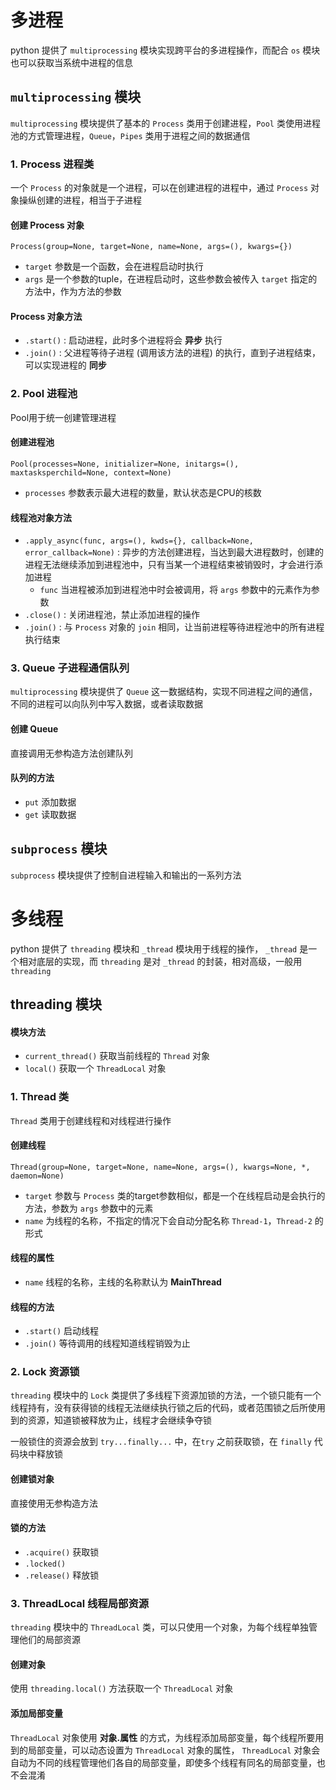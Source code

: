 

# 多进程

python 提供了 `multiprocessing` 模块实现跨平台的多进程操作，而配合 `os` 模块也可以获取当系统中进程的信息

## `multiprocessing` 模块

 `multiprocessing` 模块提供了基本的 `Process` 类用于创建进程，`Pool` 类使用进程池的方式管理进程，`Queue`，`Pipes` 类用于进程之间的数据通信

### 1. Process 进程类

一个 `Process` 的对象就是一个进程，可以在创建进程的进程中，通过 `Process` 对象操纵创建的进程，相当于子进程

#### 创建 Process 对象

`Process(group=None, target=None, name=None, args=(), kwargs={})` 

- `target` 参数是一个函数，会在进程启动时执行
- `args` 是一个参数的tuple，在进程启动时，这些参数会被传入 `target` 指定的方法中，作为方法的参数

####  Process 对象方法

- `.start()` : 启动进程，此时多个进程将会 **异步** 执行
- `.join()` : 父进程等待子进程 (调用该方法的进程) 的执行，直到子进程结束，可以实现进程的 **同步**



### 2. Pool 进程池

Pool用于统一创建管理进程

#### 创建进程池

`Pool(processes=None, initializer=None, initargs=(), maxtasksperchild=None, context=None)`

- `processes` 参数表示最大进程的数量，默认状态是CPU的核数

#### 线程池对象方法

- `.apply_async(func, args=(), kwds={}, callback=None, error_callback=None)` : 异步的方法创建进程，当达到最大进程数时，创建的进程无法继续添加到进程池中，只有当某一个进程结束被销毁时，才会进行添加进程
  - `func` 当进程被添加到进程池中时会被调用，将 `args` 参数中的元素作为参数
- `.close()` : 关闭进程池，禁止添加进程的操作
- `.join()` : 与 `Process` 对象的 `join` 相同，让当前进程等待进程池中的所有进程执行结束



### 3. Queue 子进程通信队列

`multiprocessing` 模块提供了 `Queue` 这一数据结构，实现不同进程之间的通信，不同的进程可以向队列中写入数据，或者读取数据

#### 创建 Queue

直接调用无参构造方法创建队列

#### 队列的方法

- `put` 添加数据
- `get` 读取数据



## `subprocess` 模块

`subprocess` 模块提供了控制自进程输入和输出的一系列方法



# 多线程

python 提供了 `threading`  模块和 `_thread` 模块用于线程的操作， `_thread`  是一个相对底层的实现，而 `threading`  是对 `_thread` 的封装，相对高级，一般用 `threading`

## threading 模块

#### 模块方法

- `current_thread()` 获取当前线程的 `Thread` 对象 
- `local()` 获取一个 `ThreadLocal` 对象



### 1. Thread 类

`Thread` 类用于创建线程和对线程进行操作

#### 创建线程

`Thread(group=None, target=None, name=None, args=(), kwargs=None, *, daemon=None)` 

- `target` 参数与 `Process` 类的target参数相似，都是一个在线程启动是会执行的方法，参数为 `args` 参数中的元素
- `name` 为线程的名称，不指定的情况下会自动分配名称 `Thread-1`，`Thread-2` 的形式

#### 线程的属性

- `name` 线程的名称，主线的名称默认为 **MainThread**

#### 线程的方法

- `.start()` 启动线程
- `.join()` 等待调用的线程知道线程销毁为止



### 2. Lock 资源锁

`threading` 模块中的 `Lock` 类提供了多线程下资源加锁的方法，一个锁只能有一个线程持有，没有获得锁的线程无法继续执行锁之后的代码，或者范围锁之后所使用到的资源，知道锁被释放为止，线程才会继续争夺锁

一般锁住的资源会放到 `try...finally...` 中，在`try` 之前获取锁，在 `finally` 代码块中释放锁 

#### 创建锁对象

直接使用无参构造方法

#### 锁的方法

- `.acquire()` 获取锁
- `.locked()`
- `.release()` 释放锁



### 3. ThreadLocal 线程局部资源

`threading` 模块中的 `ThreadLocal` 类，可以只使用一个对象，为每个线程单独管理他们的局部资源

#### 创建对象

使用 `threading.local()` 方法获取一个 `ThreadLocal` 对象

#### 添加局部变量

`ThreadLocal` 对象使用 **对象.属性** 的方式，为线程添加局部变量，每个线程所要用到的局部变量，可以动态设置为 `ThreadLocal` 对象的属性， `ThreadLocal` 对象会自动为不同的线程管理他们各自的局部变量，即使多个线程有同名的局部变量，也不会混淆 